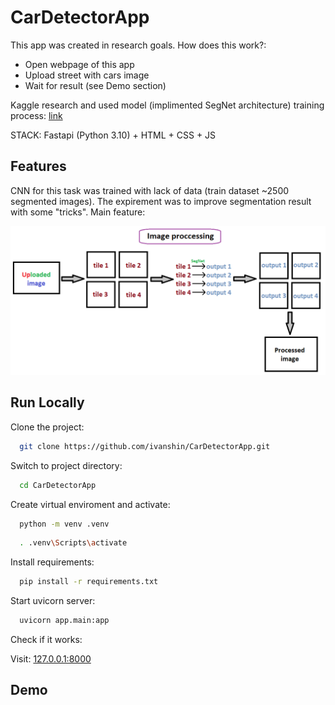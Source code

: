 
# CarDetectorApp

This app was created in research goals. How does this work?:

 - Open webpage of this app 
 - Upload street with cars image
 - Wait for result (see Demo section)

Kaggle research and used model (implimented SegNet architecture) training process: [link](https://www.kaggle.com/code/ivanshingel/cars-segmentation-research)

STACK: Fastapi (Python 3.10) + HTML + CSS + JS


## Features

CNN for this task was trained with lack of data (train dataset ~2500 segmented images). The expirement was to improve segmentation result with some "tricks". Main feature:

![Image processing schema](https://github.com/ivanshin/CarDetectorApp/blob/master/webp/assets/img_proc_scheme.png)

## Run Locally

Clone the project:

```bash
  git clone https://github.com/ivanshin/CarDetectorApp.git
```

Switch to project directory:

```bash
  cd CarDetectorApp
```

Create virtual enviroment and activate:

```bash
  python -m venv .venv
```

```bash
  . .venv\Scripts\activate
```

Install requirements:

```bash
  pip install -r requirements.txt
```

Start uvicorn server:

```bash
  uvicorn app.main:app
```

Check if it works:

 Visit: [127.0.0.1:8000](http://127.0.0.1:8000)



## Demo


